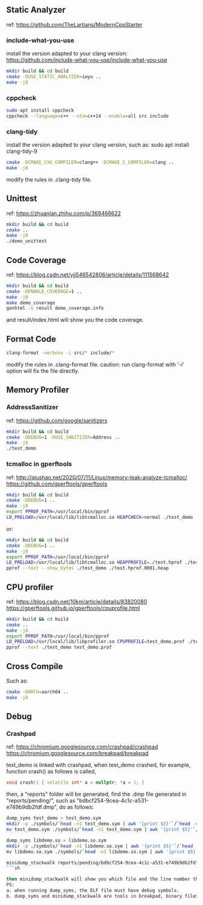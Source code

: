 ## Static Analyzer

ref: https://github.com/TheLartians/ModernCppStarter

### include-what-you-use

install the version adapted to your clang version: https://github.com/include-what-you-use/include-what-you-use

```sh
mkdir build && cd build
cmake -DUSE_STATIC_ANALYZER=iwyu ..
make -j8
```

### cppcheck

```sh
sudo apt install cppcheck
cppcheck --language=c++ --std=c++14 --enable=all src include
```

### clang-tidy

install the version adapted to your clang version, such as: sudo apt install clang-tidy-9

```sh
cmake -DCMAKE_CXX_COMPILER=clang++ -DCMAKE_C_COMPILER=clang ..
make -j8
```

modify the rules in .clang-tidy file.

## Unittest

ref: https://zhuanlan.zhihu.com/p/369466622

```sh
mkdir build && cd build
cmake ..
make -j8
./demo_unittest
```

## Code Coverage

ref: https://blog.csdn.net/yjj546542806/article/details/111568642

```sh
mkdir build && cd build
cmake -DENABLE_COVERAGE=1 ..
make -j8
make demo_coverage
genhtml -o result demo_coverage.info
```

and result/index.html will show you the code coverage.

## Format Code

```sh
clang-format -verbose -i src/* include/*
```

modify the rules in .clang-format file.
caution: run clang-format with '-i' option will fix the file directly.

## Memory Profiler

### AddressSanitizer

ref: https://github.com/google/sanitizers

```sh
mkdir build && cd build
cmake -DDEBUG=1 -DUSE_SANITIZER=Address ..
make -j8
./test_demo
```

### tcmalloc in gperftools

ref:
  http://qiushao.net/2020/07/11/Linux/memory-leak-analyze-tcmalloc/
  https://github.com/gperftools/gperftools

```sh
mkdir build && cd build
cmake -DDEBUG=1 ..
make -j8
export PPROF_PATH=/usr/local/bin/pprof
LD_PRELOAD=/usr/local/lib/libtcmalloc.so HEAPCHECK=normal ./test_demo
```

or:

```sh
mkdir build && cd build
cmake -DDEBUG=1 ..
make -j8
export PPROF_PATH=/usr/local/bin/pprof
LD_PRELOAD=/usr/local/lib/libtcmalloc.so HEAPPROFILE=./test.hprof ./test_demo
pprof --text --show_bytes ./test_demo ./test.hprof.0001.heap
```

## CPU profiler

ref:
  https://blog.csdn.net/10km/article/details/83820080
  https://gperftools.github.io/gperftools/cpuprofile.html

```sh
mkdir build && cd build
cmake ..
make -j8
export PPROF_PATH=/usr/local/bin/pprof
LD_PRELOAD=/usr/local/lib/libprofiler.so CPUPROFILE=test_demo.prof ./test_demo
pprof --text ./test_demo test_demo.prof
```

## Cross Compile

Such as:

```sh
cmake -DARCH=aarch64 ..
make -j8
```

## Debug

### Crashpad

ref: 
  https://chromium.googlesource.com/crashpad/crashpad
  https://chromium.googlesource.com/breakpad/breakpad

test_demo is linked with crashpad, when test_demo crashed, for example, function crash() as follows is called,

```c++
void crash() { volatile int* a = nullptr; *a = 1; }
```

then, a "reports" folder will be generated, find the .dmp file generated in "reports/pending/", such as "bdbcf254-9cea-4c1c-a531-e749b9db2fdf.dmp", do as follows:

```sh
dump_syms test_demo > test_demo.sym
mkdir -p ./symbols/`head -n1 test_demo.sym | awk '{print $5}'`/`head -n1 test_demo.sym | awk '{print $4}'`
mv test_demo.sym ./symbols/`head -n1 test_demo.sym | awk '{print $5}'`/`head -n1 test_demo.sym | awk '{print $4}'`/

dump_syms libdemo.so > libdemo.so.sym
mkdir -p ./symbols/`head -n1 libdemo.so.sym | awk '{print $5}'`/`head -n1 libdemo.so.sym | awk '{print $4}'`
mv libdemo.so.sym ./symbols/`head -n1 libdemo.so.sym | awk '{print $5}'`/`head -n1 libdemo.so.sym | awk '{print $4}'`/

minidump_stackwalk reports/pending/bdbcf254-9cea-4c1c-a531-e749b9db2fdf.dmp ./symbols
```sh

then minidump_stackwalk will show you which file and the line number the code crashed at.
PS: 
a. when running dump_syms, the ELF file must have debug symbols.
b. dump_syms and minidump_stackwalk are tools in breakpad, binary files built with Linux x86_64 Ubuntu18.04 are in ../Common/third_party/crashpad
